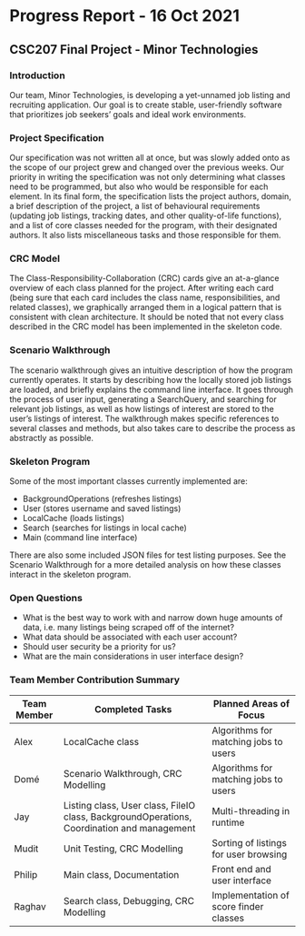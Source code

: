 # Progress Report - 16 Oct 2021
## CSC207 Final Project - Minor Technologies

### Introduction
Our team, Minor Technologies, is developing a yet-unnamed job listing and recruiting application. Our goal is to create stable, user-friendly software that prioritizes job seekers’ goals and ideal work environments.

### Project Specification
Our specification was not written all at once, but was slowly added onto as the scope of our project grew and changed over the previous weeks. Our priority in writing the specification was not only determining what classes need to be programmed, but also who would be responsible for each element. In its final form, the specification lists the project authors, domain, a brief description of the project, a list of behavioural requirements (updating job listings, tracking dates, and other quality-of-life functions), and a list of core classes needed for the program, with their designated authors. It also lists miscellaneous tasks and those responsible for them. 

### CRC Model
The Class-Responsibility-Collaboration (CRC) cards give an at-a-glance overview of each class planned for the project. After writing each card (being sure that each card includes the class name, responsibilities, and related classes), we graphically arranged them in a logical pattern that is consistent with clean architecture. It should be noted that not every class described in the CRC model has been implemented in the skeleton code.

### Scenario Walkthrough
The scenario walkthrough gives an intuitive description of how the program currently operates. It starts by describing how the locally stored job listings are loaded, and briefly explains the command line interface. It goes through the process of user input, generating a SearchQuery, and searching for relevant job listings, as well as how listings of interest are stored to the user’s listings of interest. The walkthrough makes specific references to several classes and methods, but also takes care to describe the process as abstractly as possible.

### Skeleton Program
Some of the most important classes currently implemented are:
* BackgroundOperations (refreshes listings)
* User (stores username and saved listings)
* LocalCache (loads listings)
* Search (searches for listings in local cache)
* Main (command line interface)

There are also some included JSON files for test listing purposes. See the Scenario Walkthrough for a more detailed analysis on how these classes interact in the skeleton program. 

### Open Questions
* What is the best way to work with and narrow down huge amounts of data, i.e. many listings being scraped off of the internet?
* What data should be associated with each user account? 
* Should user security be a priority for us?
* What are the main considerations in user interface design?

### Team Member Contribution Summary
| Team Member | Completed Tasks                                                                                 | Planned Areas of Focus                 |
|-------------|-------------------------------------------------------------------------------------------------|----------------------------------------|
| Alex        | LocalCache class                                                                                | Algorithms for matching jobs to users  |
| Domé        | Scenario Walkthrough, CRC Modelling                                                             | Algorithms for matching jobs to users  |
| Jay         | Listing class,  User class,  FileIO class, BackgroundOperations, Coordination and management    | Multi-threading in runtime             |
| Mudit       | Unit Testing,  CRC Modelling                                                                    | Sorting of listings for user browsing  |
| Philip      | Main class,  Documentation                                                                      | Front end and user interface           |
| Raghav      | Search class, Debugging, CRC Modelling                                                          | Implementation of score finder classes |